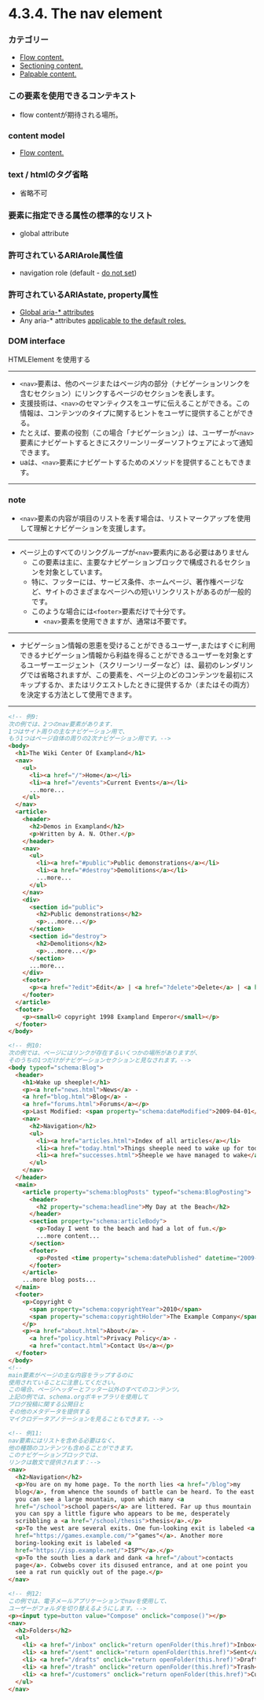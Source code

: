 # 4.3.4. The nav element

### カテゴリー
- [Flow content.](https://www.w3.org/TR/html/dom.html#flow-content-2)
- [Sectioning content.](https://www.w3.org/TR/html/dom.html#sectioning-content-2)
- [Palpable content.](https://www.w3.org/TR/html/dom.html#palpable-content-2)

### この要素を使用できるコンテキスト
- flow contentが期待される場所。

### content model
- [Flow content.](https://www.w3.org/TR/html/dom.html#flow-content-2)

### text / htmlのタグ省略
- 省略不可


### 要素に指定できる属性の標準的なリスト
- global attribute

### 許可されているARIArole属性値
- navigation role (default - [do not set](https://www.w3.org/TR/html/dom.html#do-not-set))

### 許可されているARIAstate, property属性

- [Global aria-* attributes](https://www.w3.org/TR/html/dom.html#global-aria--attributes)
- Any aria-* attributes [applicable to the default roles.](https://www.w3.org/TR/html/dom.html#allowed-aria-roles-states-and-properties)

### DOM interface
HTMLElement を使用する

***


- `<nav>`要素は、他のページまたはページ内の部分（ナビゲーションリンクを含むセクション）にリンクするページのセクションを表します。
- 支援技術は、`<nav>`のセマンティクスをユーザに伝えることができる。この情報は、コンテンツのタイプに関するヒントをユーザに提供することができる。
- たとえば、要素の役割（この場合「ナビゲーション」）は、ユーザーが`<nav>`要素にナビゲートするときにスクリーンリーダーソフトウェアによって通知できます。
- uaは、`<nav>`要素にナビゲートするためのメソッドを提供することもできます。


***
### note

- `<nav>`要素の内容が項目のリストを表す場合は、リストマークアップを使用して理解とナビゲーションを支援します。

---

- ページ上のすべてのリンクグループが`<nav>`要素内にある必要はありません
    - この要素は主に、主要なナビゲーションブロックで構成されるセクションを対象としています。
    - 特に、フッターには、サービス条件、ホームページ、著作権ページなど、サイトのさまざまなページへの短いリンクリストがあるのが一般的です。
    - このような場合には`<footer>`要素だけで十分です。
        - `<nav>`要素を使用できますが、通常は不要です。


---

- ナビゲーション情報の恩恵を受けることができるユーザー,またはすぐに利用できるナビゲーション情報から利益を得ることができるユーザーを対象とするユーザーエージェント（スクリーンリーダーなど）は、最初のレンダリングでは省略されますが、この要素を、ページ上のどのコンテンツを最初にスキップするか、またはリクエストしたときに提供するか（またはその両方）を決定する方法として使用できます。

***

```html
<!-- 例9:
次の例では、2つのnav要素があります.
1つはサイト周りの主なナビゲーション用で、
もう1つはページ自体の周りの2次ナビゲーション用です。-->
<body>
  <h1>The Wiki Center Of Exampland</h1>
  <nav>
    <ul>
      <li><a href="/">Home</a></li>
      <li><a href="/events">Current Events</a></li>
      ...more...
    </ul>
  </nav>
  <article>
    <header>
      <h2>Demos in Exampland</h2>
      <p>Written by A. N. Other.</p>
    </header>
    <nav>
      <ul>
        <li><a href="#public">Public demonstrations</a></li>
        <li><a href="#destroy">Demolitions</a></li>
        ...more...
      </ul>
    </nav>
    <div>
      <section id="public">
        <h2>Public demonstrations</h2>
        <p>...more...</p>
      </section>
      <section id="destroy">
        <h2>Demolitions</h2>
        <p>...more...</p>
      </section>
      ...more...
    </div>
    <footer>
      <p><a href="?edit">Edit</a> | <a href="?delete">Delete</a> | <a href="?Rename">Rename</a></p>
    </footer>
  </article>
  <footer>
    <p><small>© copyright 1998 Exampland Emperor</small></p>
  </footer>
</body>
```

```html
<!-- 例10:
次の例では、ページにはリンクが存在するいくつかの場所がありますが、
そのうちの1つだけがナビゲーションセクションと見なされます。-->
<body typeof="schema:Blog">
  <header>
    <h1>Wake up sheeple!</h1>
    <p><a href="news.html">News</a> -
    <a href="blog.html">Blog</a> -
    <a href="forums.html">Forums</a></p>
    <p>Last Modified: <span property="schema:dateModified">2009-04-01</span></p>
    <nav>
      <h2>Navigation</h2>
      <ul>
        <li><a href="articles.html">Index of all articles</a></li>
        <li><a href="today.html">Things sheeple need to wake up for today</a></li>
        <li><a href="successes.html">Sheeple we have managed to wake</a></li>
      </ul>
    </nav>
  </header>
  <main>
    <article property="schema:blogPosts" typeof="schema:BlogPosting">
      <header>
        <h2 property="schema:headline">My Day at the Beach</h2>
      </header>
      <section property="schema:articleBody">
        <p>Today I went to the beach and had a lot of fun.</p>
        ...more content...
      </section>
      <footer>
        <p>Posted <time property="schema:datePublished" datetime="2009-10-10">Thursday</time>.</p>
      </footer>
    </article>
    ...more blog posts...
  </main>
  <footer>
    <p>Copyright ©
      <span property="schema:copyrightYear">2010</span>
      <span property="schema:copyrightHolder">The Example Company</span>
    </p>
    <p><a href="about.html">About</a> -
      <a href="policy.html">Privacy Policy</a> -
      <a href="contact.html">Contact Us</a></p>
  </footer>
</body>
<!--
main要素がページの主な内容をラップするのに
使用されていることに注意してください。
この場合、ページヘッダーとフッター以外のすべてのコンテンツ。
上記の例では、schema.orgボキャブラリを使用して
ブログ投稿に関する公開日と
その他のメタデータを提供する
マイクロデータアノテーションを見ることもできます。-->
```

```html
<!-- 例11:
nav要素にはリストを含める必要はなく、
他の種類のコンテンツも含めることができます。
このナビゲーションブロックでは、
リンクは散文で提供されます：-->
<nav>
  <h2>Navigation</h2>
  <p>You are on my home page. To the north lies <a href="/blog">my
  blog</a>, from whence the sounds of battle can be heard. To the east
  you can see a large mountain, upon which many <a
  href="/school">school papers</a> are littered. Far up thus mountain
  you can spy a little figure who appears to be me, desperately
  scribbling a <a href="/school/thesis">thesis</a>.</p>
  <p>To the west are several exits. One fun-looking exit is labeled <a
  href="https://games.example.com/">"games"</a>. Another more
  boring-looking exit is labeled <a
  href="https://isp.example.net/">ISP™</a>.</p>
  <p>To the south lies a dark and dank <a href="/about">contacts
  page</a>. Cobwebs cover its disused entrance, and at one point you
  see a rat run quickly out of the page.</p>
</nav>
```

```html
<!-- 例12:
この例では、電子メールアプリケーションでnavを使用して、
ユーザーがフォルダを切り替えるようにします。-->
<p><input type=button value="Compose" onclick="compose()"></p>
<nav>
  <h2>Folders</h2>
  <ul>
    <li> <a href="/inbox" onclick="return openFolder(this.href)">Inbox</a> <span class=count></span>
    <li> <a href="/sent" onclick="return openFolder(this.href)">Sent</a>
    <li> <a href="/drafts" onclick="return openFolder(this.href)">Drafts</a>
    <li> <a href="/trash" onclick="return openFolder(this.href)">Trash</a>
    <li> <a href="/customers" onclick="return openFolder(this.href)">Customers</a>
  </ul>
</nav>
```



